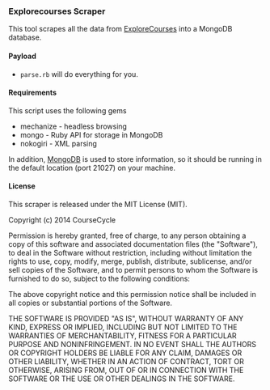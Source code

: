 ### Explorecourses Scraper

This tool scrapes all the data from [ExploreCourses](http://explorecourses.stanford.edu) into a MongoDB database.

#### Payload

* `parse.rb` will do everything for you.

#### Requirements

This script uses the following gems

* mechanize - headless browsing
* mongo - Ruby API for storage in MongoDB
* nokogiri - XML parsing

In addition, [MongoDB](https://mongodb.com/) is used to store information, so it should be running in the default location (port 21027) on your machine.

#### License

This scraper is released under the MIT License (MIT).

Copyright (c) 2014 CourseCycle

Permission is hereby granted, free of charge, to any person obtaining a copy
of this software and associated documentation files (the "Software"), to deal
in the Software without restriction, including without limitation the rights
to use, copy, modify, merge, publish, distribute, sublicense, and/or sell
copies of the Software, and to permit persons to whom the Software is
furnished to do so, subject to the following conditions:

The above copyright notice and this permission notice shall be included in
all copies or substantial portions of the Software.

THE SOFTWARE IS PROVIDED "AS IS", WITHOUT WARRANTY OF ANY KIND, EXPRESS OR
IMPLIED, INCLUDING BUT NOT LIMITED TO THE WARRANTIES OF MERCHANTABILITY,
FITNESS FOR A PARTICULAR PURPOSE AND NONINFRINGEMENT. IN NO EVENT SHALL THE
AUTHORS OR COPYRIGHT HOLDERS BE LIABLE FOR ANY CLAIM, DAMAGES OR OTHER
LIABILITY, WHETHER IN AN ACTION OF CONTRACT, TORT OR OTHERWISE, ARISING FROM,
OUT OF OR IN CONNECTION WITH THE SOFTWARE OR THE USE OR OTHER DEALINGS IN
THE SOFTWARE.
